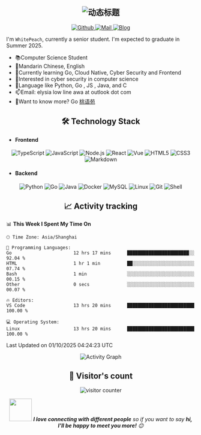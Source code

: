 <!-- 动态波浪文字 -->
<h2 align="center">
  <img src="https://readme-typing-svg.demolab.com?font=Fira+Code&weight=600&size=26&duration=4000&pause=1000&color=58A6FF&center=true&vCenter=true&width=500&lines=Hi+👋,+I'm+WhitePeach;Full+Stack+Developer;Open+Source+Enthusiast;Tech+Blog+Writer" alt="动态标题" />
</h2>

<!-- 社交徽章 -->
<div align="center">
  <a href="https://github.com/MarsRH">
    <img src="https://img.shields.io/badge/Github-Profile-white?style=flat-square&logo=Github" alt="Github">
  </a>
  <a href="mailto:elysia_awa@outlook.com">
    <img src="https://img.shields.io/badge/Mail-Contact%20Me-blue?style=flat-square&logo=maildotru" alt="Mail">
  </a>
  <a href="https://www.whitepeach.top">
    <img src="https://img.shields.io/badge/Blog-whitepeach.top-pink?style=flat-square&logo=WordPress" alt="Blog">
  </a>
</div>

<!-- 个人简介 -->
I'm `WhitePeach`, currently a senior student. I'm expected to graduate in Summer 2025.

- 📚Computer Science Student
- 💬Mandarin Chinese, English
- 🌱Currently learning Go, Cloud Native, Cyber Security and Frontend
- 🧠Interested in cyber security in computer science
- 💜Language like Python, Go , JS , Java, and C
- 📫Email: elysia low line awa at outlook dot com
- 🔎Want to know more? Go [桃语苑](https://www.whitepeach.top)

<!-- 技能云 -->
<h2 align="center">🛠️ Technology Stack</h2>

- #### Frontend
  
<div align="center">
  
  <img src="https://img.shields.io/badge/TypeScript-3178C6?style=for-the-badge&logo=typescript&logoColor=white" alt="TypeScript">
  <img src="https://img.shields.io/badge/JavaScript-F7DF1E?style=for-the-badge&logo=javascript&logoColor=black" alt="JavaScript">
  <img src="https://img.shields.io/badge/Node.js-339933?style=for-the-badge&logo=node.js&logoColor=white" alt="Node.js">
  <img src="https://img.shields.io/badge/React-61DAFB?style=for-the-badge&logo=react&logoColor=black" alt="React">
  <img src="https://img.shields.io/badge/vue.js-4FC08D?style=for-the-badge&logo=vue.js&logoColor=white" alt="Vue">
  <img src="https://img.shields.io/badge/HTML5-E34F26?style=for-the-badge&logo=html5&logoColor=white" alt="HTML5">
  <img src="https://img.shields.io/badge/CSS3-1572B6?style=for-the-badge&logo=css3&logoColor=white" alt="CSS3">
  <img src="https://img.shields.io/badge/Markdown-000000?style=for-the-badge&logo=markdown&logoColor=white" alt="Markdown">
</div>

- #### Backend

<div align="center">
  <img src="https://img.shields.io/badge/Python-3776AB?style=for-the-badge&logo=python&logoColor=white" alt="Python">
  <img src="https://img.shields.io/badge/Go-00ADD8?style=for-the-badge&logo=go&logoColor=white" alt="Go">
  <img src="https://img.shields.io/badge/Java-red?style=for-the-badge&logo=java&logoColor=white" alt="Java">
  <img src="https://img.shields.io/badge/Docker-2496ED?style=for-the-badge&logo=docker&logoColor=white" alt="Docker">
  <img src="https://img.shields.io/badge/MySQL-4479A1?style=for-the-badge&logo=mysql&logoColor=white" alt="MySQL">
  <img src="https://img.shields.io/badge/Linux-FCC624?style=for-the-badge&logo=linux&logoColor=black" alt="Linux">
  <img src="https://img.shields.io/badge/Git-F05032?style=for-the-badge&logo=git&logoColor=white" alt="Git">
  <img src="https://img.shields.io/badge/Shell-4EAA25?style=for-the-badge&logo=gnubash&logoColor=white" alt="Shell">
</div>

<!-- 动态活动图 -->
<h2 align="center">📈 Activity tracking</h2>

<!--START_SECTION:waka-->
📊 **This Week I Spent My Time On** 

```text
🕑︎ Time Zone: Asia/Shanghai

💬 Programming Languages: 
Go                       12 hrs 17 mins      ███████████████████████░░   92.04 % 
HTML                     1 hr 1 min          ██░░░░░░░░░░░░░░░░░░░░░░░   07.74 % 
Bash                     1 min               ░░░░░░░░░░░░░░░░░░░░░░░░░   00.15 % 
Other                    0 secs              ░░░░░░░░░░░░░░░░░░░░░░░░░   00.07 % 

🔥 Editors: 
VS Code                  13 hrs 20 mins      █████████████████████████   100.00 % 

💻 Operating System: 
Linux                    13 hrs 20 mins      █████████████████████████   100.00 % 
```


 Last Updated on 01/10/2025 04:24:23 UTC
<!--END_SECTION:waka-->
<div align="center">
  <img src="https://github-readme-activity-graph.vercel.app/graph?username=MarsRH&theme=react-dark&bg_color=0D1117&hide_border=true&area=true" alt="Activity Graph">
</div>

<h2 align="center">👀 Visitor's count </h2>

<p align="center">
  <img src="https://profile-counter.glitch.me/MarsRH/count.svg" alt="visitor counter" />
</p>

<div align="center">
  <img src="https://media.giphy.com/media/LnQjpWaON8nhr21vNW/giphy.gif" width="60"> <em><b>I love connecting with different people</b> so if you want to say <b>hi, I'll be happy to meet you more!</b> 😊</em>
</div>

